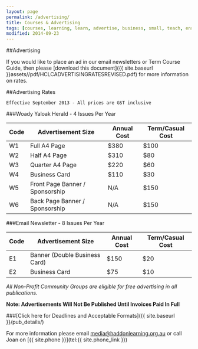 ```yaml
---
layout: page
permalink: /advertising/
title: Courses & Advertising
tags: [courses, learning, learn, advertise, business, small, teach, enrolment, advertising, course, guide]
modified: 2014-09-23
---
```


##Advertising

If you would like to place an ad in our email newsletters or Term Course Guide, then please [download this document]({{ site.baseurl }}assets//pdf/HCLCADVERTISINGRATESREVISED.pdf) for more information on rates.

##Advertising Rates

```Effective September 2013 - All prices are GST inclusive```

###Woady Yaloak Herald - 4 Issues Per Year

| Code | Advertisement Size | Annual Cost | Term/Casual Cost |
| --- | --- | --- | --- |
| W1 | Full A4 Page | $380 | $100 |
| W2 | Half A4 Page | $310 | $80 |
| W3 | Quarter A4 Page | $220 | $60 |
| W4 | Business Card | $110 | $30 |
| W5 | Front Page Banner / Sponsorship | N/A | $150 |
| W6 | Back Page Banner / Sponsorship | N/A | $150 |

###Email Newsletter - 8 Issues Per Year

| Code | Advertisement Size | Annual Cost | Term/Casual Cost |
| --- | --- | --- | --- |
| E1 | Banner (Double Business Card) | $150 | $20 |
| E2 | Business Card | $75 | $10 |

*All Non-Profit Community Groups are eligible for free advertising in all publications.*

**Note: Advertisements Will Not Be Published Until Invoices Paid In Full**

###[Click here for Deadlines and Acceptable Formats]({{ site.baseurl }}/pub_details/)

For more information please email [media@haddonlearning.org.au](mailto:media@haddonlearning.org.au) or call Joan on [{{ site.phone }}](tel:{{ site.phone_link }})
